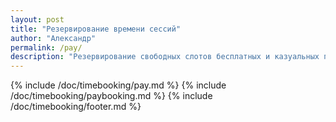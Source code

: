 ```yaml
---
layout: post
title: "Резервирование времени сессий"
author: "Александр"
permalink: /pay/
description: "Резервирование свободных слотов бесплатных и казуальных психотерапевтических сессий на текущий месяц"
---
```


{% include /doc/timebooking/pay.md %}
{% include /doc/timebooking/paybooking.md %}
{% include /doc/timebooking/footer.md %}

